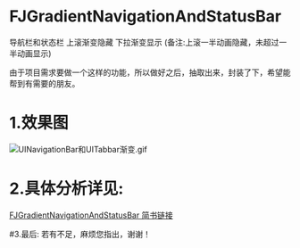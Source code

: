 # FJGradientNavigationAndStatusBar
导航栏和状态栏 上滚渐变隐藏 下拉渐变显示 (备注:上滚一半动画隐藏，未超过一半动画显示)

由于项目需求要做一个这样的功能，所以做好之后，抽取出来，封装了下，希望能帮到有需要的朋友。

# 1.效果图
![UINavigationBar和UITabbar渐变.gif](http://upload-images.jianshu.io/upload_images/2252551-3b2c85bff3411328.gif?imageMogr2/auto-orient/strip)




# 2.具体分析详见:
[FJGradientNavigationAndStatusBar 简书链接](http://www.jianshu.com/p/435b49da4c95)


#3.最后:
若有不足，麻烦您指出，谢谢！
